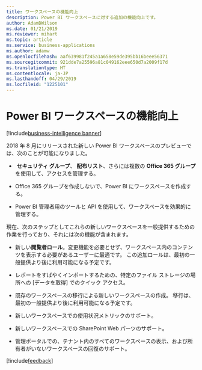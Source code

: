 ```yaml
---
title: ワークスペースの機能向上
description: Power BI ワークスペースに対する追加の機能向上です。
author: AdamDWilson
ms.date: 01/21/2019
ms.reviewer: mihart
ms.topic: article
ms.service: business-applications
ms.author: adamw
ms.openlocfilehash: aaf639981f245a1a658e59de395bb16beee56371
ms.sourcegitcommit: 921dde7a25596a81c049162eee650d7a2009f17d
ms.translationtype: HT
ms.contentlocale: ja-JP
ms.lasthandoff: 04/29/2019
ms.locfileid: "1225101"
---
```

#  <a name="improvements-to-power-bi-workspaces"></a>Power BI ワークスペースの機能向上
[!include[business-intelligence banner](../../includes/business-intelligence.md)]

2018 年 8 月にリリースされた新しい Power BI ワークスペースのプレビューでは、次のことが可能になりました。

-    **セキュリティ グループ**、 **配布リスト**、さらには複数の **Office 365 グループ**を使用して、アクセスを管理する。

-   Office 365 グループを作成しないで、Power BI にワークスペースを作成する。

-   Power BI 管理者用のツールと API を使用して、ワークスペースを効果的に管理する。

現在、次のステップとしてこれらの新しいワークスペースを一般提供するための作業を行っており、それには次の機能が含まれます。

-   新しい**閲覧者ロール**。変更機能を必要とせず、ワークスペース内のコンテンツを表示する必要があるユーザーに最適です。  この追加ロールは、最初の一般提供より後に利用可能になる予定です。

-   レポートをすばやくインポートするための、特定のファイル ストレージの場所への [データを取得] でのクイック アクセス。

-   既存のワークスペースの移行による新しいワークスペースの作成。  移行は、最初の一般提供より後に利用可能になる予定です。

-   新しいワークスペースでの使用状況メトリックのサポート。

-   新しいワークスペースでの SharePoint Web パーツのサポート。

-   管理ポータルでの、テナント内のすべてのワークスペースの表示、および所有者がいないワークスペースの回復のサポート。

[!include[feedback](../includes/service-feedback.md)]